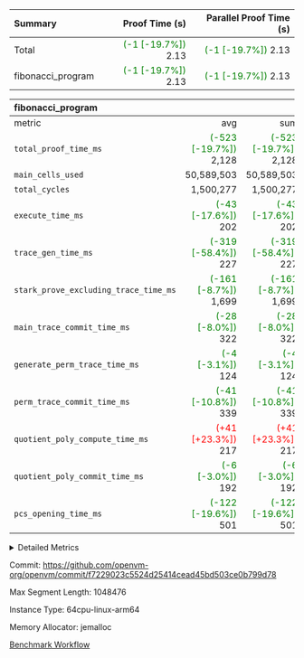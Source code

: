 | Summary | Proof Time (s) | Parallel Proof Time (s) |
|:---|---:|---:|
| Total | <span style='color: green'>(-1 [-19.7%])</span> 2.13 | <span style='color: green'>(-1 [-19.7%])</span> 2.13 |
| fibonacci_program | <span style='color: green'>(-1 [-19.7%])</span> 2.13 | <span style='color: green'>(-1 [-19.7%])</span> 2.13 |


| fibonacci_program |||||
|:---|---:|---:|---:|---:|
|metric|avg|sum|max|min|
| `total_proof_time_ms ` | <span style='color: green'>(-523 [-19.7%])</span> 2,128 | <span style='color: green'>(-523 [-19.7%])</span> 2,128 | <span style='color: green'>(-523 [-19.7%])</span> 2,128 | <span style='color: green'>(-523 [-19.7%])</span> 2,128 |
| `main_cells_used     ` |  50,589,503 |  50,589,503 |  50,589,503 |  50,589,503 |
| `total_cycles        ` |  1,500,277 |  1,500,277 |  1,500,277 |  1,500,277 |
| `execute_time_ms     ` | <span style='color: green'>(-43 [-17.6%])</span> 202 | <span style='color: green'>(-43 [-17.6%])</span> 202 | <span style='color: green'>(-43 [-17.6%])</span> 202 | <span style='color: green'>(-43 [-17.6%])</span> 202 |
| `trace_gen_time_ms   ` | <span style='color: green'>(-319 [-58.4%])</span> 227 | <span style='color: green'>(-319 [-58.4%])</span> 227 | <span style='color: green'>(-319 [-58.4%])</span> 227 | <span style='color: green'>(-319 [-58.4%])</span> 227 |
| `stark_prove_excluding_trace_time_ms` | <span style='color: green'>(-161 [-8.7%])</span> 1,699 | <span style='color: green'>(-161 [-8.7%])</span> 1,699 | <span style='color: green'>(-161 [-8.7%])</span> 1,699 | <span style='color: green'>(-161 [-8.7%])</span> 1,699 |
| `main_trace_commit_time_ms` | <span style='color: green'>(-28 [-8.0%])</span> 322 | <span style='color: green'>(-28 [-8.0%])</span> 322 | <span style='color: green'>(-28 [-8.0%])</span> 322 | <span style='color: green'>(-28 [-8.0%])</span> 322 |
| `generate_perm_trace_time_ms` | <span style='color: green'>(-4 [-3.1%])</span> 124 | <span style='color: green'>(-4 [-3.1%])</span> 124 | <span style='color: green'>(-4 [-3.1%])</span> 124 | <span style='color: green'>(-4 [-3.1%])</span> 124 |
| `perm_trace_commit_time_ms` | <span style='color: green'>(-41 [-10.8%])</span> 339 | <span style='color: green'>(-41 [-10.8%])</span> 339 | <span style='color: green'>(-41 [-10.8%])</span> 339 | <span style='color: green'>(-41 [-10.8%])</span> 339 |
| `quotient_poly_compute_time_ms` | <span style='color: red'>(+41 [+23.3%])</span> 217 | <span style='color: red'>(+41 [+23.3%])</span> 217 | <span style='color: red'>(+41 [+23.3%])</span> 217 | <span style='color: red'>(+41 [+23.3%])</span> 217 |
| `quotient_poly_commit_time_ms` | <span style='color: green'>(-6 [-3.0%])</span> 192 | <span style='color: green'>(-6 [-3.0%])</span> 192 | <span style='color: green'>(-6 [-3.0%])</span> 192 | <span style='color: green'>(-6 [-3.0%])</span> 192 |
| `pcs_opening_time_ms ` | <span style='color: green'>(-122 [-19.6%])</span> 501 | <span style='color: green'>(-122 [-19.6%])</span> 501 | <span style='color: green'>(-122 [-19.6%])</span> 501 | <span style='color: green'>(-122 [-19.6%])</span> 501 |



<details>
<summary>Detailed Metrics</summary>

| group | num_segments | keygen_time_ms | commit_exe_time_ms |
| --- | --- | --- | --- |
| fibonacci_program | 1 | 281 | 5 | 

| group | air_name | quotient_deg | interactions | constraints |
| --- | --- | --- | --- | --- |
| fibonacci_program | AccessAdapterAir<16> | 2 | 5 | 12 | 
| fibonacci_program | AccessAdapterAir<2> | 2 | 5 | 12 | 
| fibonacci_program | AccessAdapterAir<32> | 2 | 5 | 12 | 
| fibonacci_program | AccessAdapterAir<4> | 2 | 5 | 12 | 
| fibonacci_program | AccessAdapterAir<8> | 2 | 5 | 12 | 
| fibonacci_program | BitwiseOperationLookupAir<8> | 2 | 2 | 4 | 
| fibonacci_program | MemoryMerkleAir<8> | 2 | 4 | 39 | 
| fibonacci_program | PersistentBoundaryAir<8> | 2 | 3 | 7 | 
| fibonacci_program | PhantomAir | 2 | 3 | 5 | 
| fibonacci_program | Poseidon2PeripheryAir<BabyBearParameters>, 1> | 2 | 1 | 286 | 
| fibonacci_program | ProgramAir | 1 | 1 | 4 | 
| fibonacci_program | RangeTupleCheckerAir<2> | 1 | 1 | 4 | 
| fibonacci_program | Rv32HintStoreAir | 2 | 18 | 28 | 
| fibonacci_program | VariableRangeCheckerAir | 1 | 1 | 4 | 
| fibonacci_program | VmAirWrapper<Rv32BaseAluAdapterAir, BaseAluCoreAir<4, 8> | 2 | 20 | 37 | 
| fibonacci_program | VmAirWrapper<Rv32BaseAluAdapterAir, LessThanCoreAir<4, 8> | 2 | 18 | 40 | 
| fibonacci_program | VmAirWrapper<Rv32BaseAluAdapterAir, ShiftCoreAir<4, 8> | 2 | 24 | 91 | 
| fibonacci_program | VmAirWrapper<Rv32BranchAdapterAir, BranchEqualCoreAir<4> | 2 | 11 | 20 | 
| fibonacci_program | VmAirWrapper<Rv32BranchAdapterAir, BranchLessThanCoreAir<4, 8> | 2 | 13 | 35 | 
| fibonacci_program | VmAirWrapper<Rv32CondRdWriteAdapterAir, Rv32JalLuiCoreAir> | 2 | 10 | 18 | 
| fibonacci_program | VmAirWrapper<Rv32JalrAdapterAir, Rv32JalrCoreAir> | 2 | 16 | 20 | 
| fibonacci_program | VmAirWrapper<Rv32LoadStoreAdapterAir, LoadSignExtendCoreAir<4, 8> | 2 | 18 | 33 | 
| fibonacci_program | VmAirWrapper<Rv32LoadStoreAdapterAir, LoadStoreCoreAir<4> | 2 | 17 | 40 | 
| fibonacci_program | VmAirWrapper<Rv32MultAdapterAir, DivRemCoreAir<4, 8> | 2 | 25 | 84 | 
| fibonacci_program | VmAirWrapper<Rv32MultAdapterAir, MulHCoreAir<4, 8> | 2 | 24 | 31 | 
| fibonacci_program | VmAirWrapper<Rv32MultAdapterAir, MultiplicationCoreAir<4, 8> | 2 | 19 | 19 | 
| fibonacci_program | VmAirWrapper<Rv32RdWriteAdapterAir, Rv32AuipcCoreAir> | 2 | 12 | 14 | 
| fibonacci_program | VmConnectorAir | 2 | 5 | 11 | 

| group | air_name | segment | rows | prep_cols | perm_cols | main_cols | cells |
| --- | --- | --- | --- | --- | --- | --- | --- |
| fibonacci_program | AccessAdapterAir<8> | 0 | 128 |  | 16 | 17 | 4,224 | 
| fibonacci_program | BitwiseOperationLookupAir<8> | 0 | 65,536 | 3 | 8 | 2 | 655,360 | 
| fibonacci_program | MemoryMerkleAir<8> | 0 | 512 |  | 16 | 32 | 24,576 | 
| fibonacci_program | PersistentBoundaryAir<8> | 0 | 128 |  | 12 | 20 | 4,096 | 
| fibonacci_program | PhantomAir | 0 | 1 |  | 12 | 6 | 18 | 
| fibonacci_program | Poseidon2PeripheryAir<BabyBearParameters>, 1> | 0 | 256 |  | 8 | 300 | 78,848 | 
| fibonacci_program | ProgramAir | 0 | 8,192 |  | 8 | 10 | 147,456 | 
| fibonacci_program | RangeTupleCheckerAir<2> | 0 | 524,288 | 2 | 8 | 1 | 4,718,592 | 
| fibonacci_program | Rv32HintStoreAir | 0 | 4 |  | 44 | 32 | 304 | 
| fibonacci_program | VariableRangeCheckerAir | 0 | 262,144 | 2 | 8 | 1 | 2,359,296 | 
| fibonacci_program | VmAirWrapper<Rv32BaseAluAdapterAir, BaseAluCoreAir<4, 8> | 0 | 1,048,576 |  | 52 | 36 | 92,274,688 | 
| fibonacci_program | VmAirWrapper<Rv32BaseAluAdapterAir, LessThanCoreAir<4, 8> | 0 | 524,288 |  | 40 | 37 | 40,370,176 | 
| fibonacci_program | VmAirWrapper<Rv32BranchAdapterAir, BranchEqualCoreAir<4> | 0 | 262,144 |  | 28 | 26 | 14,155,776 | 
| fibonacci_program | VmAirWrapper<Rv32BranchAdapterAir, BranchLessThanCoreAir<4, 8> | 0 | 8 |  | 32 | 32 | 512 | 
| fibonacci_program | VmAirWrapper<Rv32CondRdWriteAdapterAir, Rv32JalLuiCoreAir> | 0 | 131,072 |  | 28 | 18 | 6,029,312 | 
| fibonacci_program | VmAirWrapper<Rv32JalrAdapterAir, Rv32JalrCoreAir> | 0 | 32 |  | 36 | 28 | 2,048 | 
| fibonacci_program | VmAirWrapper<Rv32LoadStoreAdapterAir, LoadStoreCoreAir<4> | 0 | 128 |  | 52 | 41 | 11,904 | 
| fibonacci_program | VmAirWrapper<Rv32RdWriteAdapterAir, Rv32AuipcCoreAir> | 0 | 16 |  | 28 | 20 | 768 | 
| fibonacci_program | VmConnectorAir | 0 | 2 | 1 | 16 | 5 | 42 | 

| group | segment | trace_gen_time_ms | total_proof_time_ms | total_cycles | total_cells | stark_prove_excluding_trace_time_ms | quotient_poly_compute_time_ms | quotient_poly_commit_time_ms | perm_trace_commit_time_ms | pcs_opening_time_ms | main_trace_commit_time_ms | main_cells_used | generate_perm_trace_time_ms | execute_time_ms |
| --- | --- | --- | --- | --- | --- | --- | --- | --- | --- | --- | --- | --- | --- | --- |
| fibonacci_program | 0 | 227 | 2,128 | 1,500,277 | 160,837,996 | 1,699 | 217 | 192 | 339 | 501 | 322 | 50,589,503 | 124 | 202 | 

| group | segment | trace_height_constraint | weighted_sum | threshold |
| --- | --- | --- | --- | --- |
| fibonacci_program | 0 | 0 | 3,932,542 | 2,013,265,921 | 
| fibonacci_program | 0 | 1 | 10,749,400 | 2,013,265,921 | 
| fibonacci_program | 0 | 2 | 1,966,271 | 2,013,265,921 | 
| fibonacci_program | 0 | 3 | 10,749,532 | 2,013,265,921 | 
| fibonacci_program | 0 | 4 | 1,664 | 2,013,265,921 | 
| fibonacci_program | 0 | 5 | 640 | 2,013,265,921 | 
| fibonacci_program | 0 | 6 | 7,209,100 | 2,013,265,921 | 
| fibonacci_program | 0 | 7 |  | 2,013,265,921 | 
| fibonacci_program | 0 | 8 | 35,535,101 | 2,013,265,921 | 

</details>


Commit: https://github.com/openvm-org/openvm/commit/f7229023c5524d25414cead45bd503ce0b799d78

Max Segment Length: 1048476

Instance Type: 64cpu-linux-arm64

Memory Allocator: jemalloc

[Benchmark Workflow](https://github.com/openvm-org/openvm/actions/runs/15449578720)
